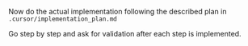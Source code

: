 Now do the actual implementation following the described plan in `.cursor/implementation_plan.md`

Go step by step and ask for validation after each step is implemented.

